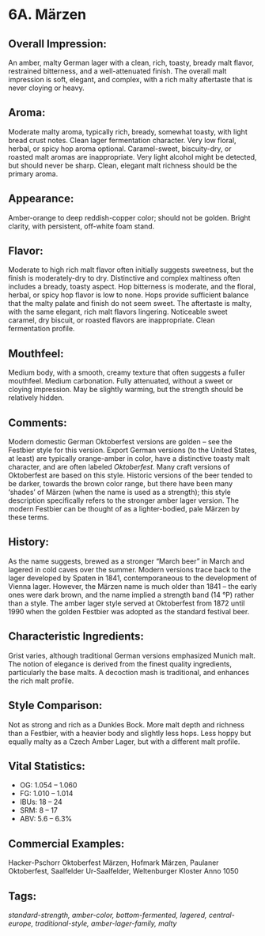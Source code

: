 # 6A. M&auml;rzen

## Overall Impression: 

An amber, malty German lager with a clean, rich, toasty, bready malt flavor, restrained bitterness, and a well-attenuated finish. The overall malt impression is soft, elegant, and complex, with a rich malty aftertaste that is never cloying or heavy. 

## Aroma: 

Moderate malty aroma, typically rich, bready, somewhat toasty, with light bread crust notes. Clean lager fermentation character. Very low floral, herbal, or spicy hop aroma optional. Caramel-sweet, biscuity-dry, or roasted malt aromas are inappropriate. Very light alcohol might be detected, but should never be sharp. Clean, elegant malt richness should be the primary aroma.

## Appearance: 

Amber-orange to deep reddish-copper color; should not be golden. Bright clarity, with persistent, off-white foam stand.

## Flavor: 

Moderate to high rich malt flavor often initially suggests sweetness, but the finish is moderately-dry to dry. Distinctive and complex maltiness often includes a bready, toasty aspect. Hop bitterness is moderate, and the floral, herbal, or spicy hop flavor is low to none. Hops provide sufficient balance that the malty palate and finish do not seem sweet. The aftertaste is malty, with the same elegant, rich malt flavors lingering. Noticeable sweet caramel, dry biscuit, or roasted flavors are inappropriate. Clean fermentation profile.

## Mouthfeel: 

Medium body, with a smooth, creamy texture that often suggests a fuller mouthfeel. Medium carbonation. Fully attenuated, without a sweet or cloying impression. May be slightly warming, but the strength should be relatively hidden.

## Comments: 

Modern domestic German Oktoberfest versions are golden – see the Festbier style for this version. Export German versions (to the United States, at least) are typically orange-amber in color, have a distinctive toasty malt character, and are often labeled _Oktoberfest_. Many craft versions of Oktoberfest are based on this style. Historic versions of the beer tended to be darker, towards the brown color range, but there have been many ‘shades’ of Märzen (when the name is used as a strength); this style description specifically refers to the stronger amber lager version. The modern Festbier can be thought of as a lighter-bodied, pale Märzen by these terms.

## History: 

As the name suggests, brewed as a stronger “March beer” in March and lagered in cold caves over the summer. Modern versions trace back to the lager developed by Spaten in 1841, contemporaneous to the development of Vienna lager. However, the Märzen name is much older than 1841 – the early ones were dark brown, and the name implied a strength band (14 °P) rather than a style. The amber lager style served at Oktoberfest from 1872 until 1990 when the golden Festbier was adopted as the standard festival beer.

## Characteristic Ingredients: 

Grist varies, although traditional German versions emphasized Munich malt. The notion of elegance is derived from the finest quality ingredients, particularly the base malts. A decoction mash is traditional, and enhances the rich malt profile.

## Style Comparison: 

Not as strong and rich as a Dunkles Bock. More malt depth and richness than a Festbier, with a heavier body and slightly less hops. Less hoppy but equally malty as a Czech Amber Lager, but with a different malt profile.

## Vital Statistics:	

- OG:	1.054 – 1.060
- FG:	1.010 – 1.014
- IBUs:	18 – 24	
- SRM:	8 – 17	
- ABV:	5.6 – 6.3%

## Commercial Examples: 

Hacker-Pschorr Oktoberfest Märzen, Hofmark Märzen, Paulaner Oktoberfest, Saalfelder Ur-Saalfelder, Weltenburger Kloster Anno 1050

## Tags: 

_standard-strength, amber-color, bottom-fermented, lagered, central-europe, traditional-style, amber-lager-family, malty_
